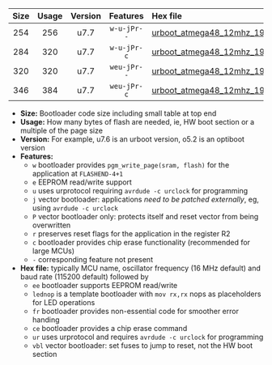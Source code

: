 |Size|Usage|Version|Features|Hex file|
|:-:|:-:|:-:|:-:|:--|
|254|256|u7.7|`w-u-jPr--`|[urboot_atmega48_12mhz_19200bps_lednop_fr_ur_vbl.hex](https://raw.githubusercontent.com/stefanrueger/urboot.hex/main/mcus/atmega48/fcpu_12mhz/19200_bps/urboot_atmega48_12mhz_19200bps_lednop_fr_ur_vbl.hex)|
|284|320|u7.7|`w-u-jPr-c`|[urboot_atmega48_12mhz_19200bps_lednop_fr_ce_ur_vbl.hex](https://raw.githubusercontent.com/stefanrueger/urboot.hex/main/mcus/atmega48/fcpu_12mhz/19200_bps/urboot_atmega48_12mhz_19200bps_lednop_fr_ce_ur_vbl.hex)|
|320|320|u7.7|`weu-jPr--`|[urboot_atmega48_12mhz_19200bps_ee_lednop_fr_ur_vbl.hex](https://raw.githubusercontent.com/stefanrueger/urboot.hex/main/mcus/atmega48/fcpu_12mhz/19200_bps/urboot_atmega48_12mhz_19200bps_ee_lednop_fr_ur_vbl.hex)|
|346|384|u7.7|`weu-jPr-c`|[urboot_atmega48_12mhz_19200bps_ee_lednop_fr_ce_ur_vbl.hex](https://raw.githubusercontent.com/stefanrueger/urboot.hex/main/mcus/atmega48/fcpu_12mhz/19200_bps/urboot_atmega48_12mhz_19200bps_ee_lednop_fr_ce_ur_vbl.hex)|

- **Size:** Bootloader code size including small table at top end
- **Usage:** How many bytes of flash are needed, ie, HW boot section or a multiple of the page size
- **Version:** For example, u7.6 is an urboot version, o5.2 is an optiboot version
- **Features:**
  + `w` bootloader provides `pgm_write_page(sram, flash)` for the application at `FLASHEND-4+1`
  + `e` EEPROM read/write support
  + `u` uses urprotocol requiring `avrdude -c urclock` for programming
  + `j` vector bootloader: applications *need to be patched externally*, eg, using `avrdude -c urclock`
  + `P` vector bootloader only: protects itself and reset vector from being overwritten
  + `r` preserves reset flags for the application in the register R2
  + `c` bootloader provides chip erase functionality (recommended for large MCUs)
  + `-` corresponding feature not present
- **Hex file:** typically MCU name, oscillator frequency (16 MHz default) and baud rate (115200 default) followed by
  + `ee` bootloader supports EEPROM read/write
  + `lednop` is a template bootloader with `mov rx,rx` nops as placeholders for LED operations
  + `fr` bootloader provides non-essential code for smoother error handing
  + `ce` bootloader provides a chip erase command
  + `ur` uses urprotocol and requires `avrdude -c urclock` for programming
  + `vbl` vector bootloader: set fuses to jump to reset, not the HW boot section
